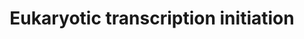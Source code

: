 ---
annotations:
- type: Pathway Ontology
  value: transcription pathway
authors:
- MaintBot
- Thomas
- Anwesha
- Christine Chichester
- Eweitz
description: 'In eukaryotes, RNA polymerase, and therefore the initiation of transcription,
  requires the presence of a core promoter sequence in the DNA. RNA polymerase is
  able to bind to core promoters in the presence of various specific transcription
  factors. The most common type of core promoter in eukaryotes is a short DNA sequence
  known as a TATA box. The TATA box, as a core promoter, is the binding site for a
  transcription factor known as TATA binding protein (TBP), which is itself a subunit
  of another transcription factor, called Transcription Factor II D (TFIID). After
  TFIID binds to the TATA box via the TBP, five more transcription factors and RNA
  polymerase combine around the TATA box in a series of stages to form a preinitiation
  complex. One transcription factor, DNA helicase, has helicase activity and so is
  involved in the separating of opposing strands of double-stranded DNA to provide
  access to a single-stranded DNA template. However, only a low, or basal, rate of
  transcription is driven by the preinitiation complex alone. Other proteins known
  as activators and repressors, along with any associated coactivators or corepressors,
  are responsible for modulating transcription rate.  Source: [[wikipedia:Transcription_(genetics)|Wikipedia]]'
last-edited: 2021-05-19
organisms:
- Anopheles gambiae
redirect_from:
- /index.php/Pathway:WP1238
- /instance/WP1238
schema-jsonld:
- '@context': https://schema.org/
  '@id': https://wikipathways.github.io/pathways/WP1238.html
  '@type': Dataset
  creator:
    '@type': Organization
    name: WikiPathways
  description: 'In eukaryotes, RNA polymerase, and therefore the initiation of transcription,
    requires the presence of a core promoter sequence in the DNA. RNA polymerase is
    able to bind to core promoters in the presence of various specific transcription
    factors. The most common type of core promoter in eukaryotes is a short DNA sequence
    known as a TATA box. The TATA box, as a core promoter, is the binding site for
    a transcription factor known as TATA binding protein (TBP), which is itself a
    subunit of another transcription factor, called Transcription Factor II D (TFIID).
    After TFIID binds to the TATA box via the TBP, five more transcription factors
    and RNA polymerase combine around the TATA box in a series of stages to form a
    preinitiation complex. One transcription factor, DNA helicase, has helicase activity
    and so is involved in the separating of opposing strands of double-stranded DNA
    to provide access to a single-stranded DNA template. However, only a low, or basal,
    rate of transcription is driven by the preinitiation complex alone. Other proteins
    known as activators and repressors, along with any associated coactivators or
    corepressors, are responsible for modulating transcription rate.  Source: [[wikipedia:Transcription_(genetics)|Wikipedia]]'
  keywords:
  - POLR2K
  - AgaP_AGAP012169
  - AgaP_AGAP008393
  - AgaP_AGAP008417
  - POLR1A
  - AgaP_AGAP003094
  - AgaP_AGAP004480
  - AgaP_AGAP002121
  - POLR1D
  - AgaP_AGAP005873
  - AgaP_AGAP003648
  - AgaP_AGAP009539
  - AgaP_AGAP008151
  - AgaP_AGAP001792
  - AgaP_AGAP003135
  - AgaP_AGAP006573
  - AgaP_AGAP009558
  - AgaP_AGAP010321
  - AgaP_AGAP005922
  - AgaP_AGAP010559
  - AgaP_AGAP004254
  - AgaP_AGAP011678
  - AgaP_AGAP005382
  - AgaP_AGAP010493
  - AgaP_AGAP007810
  - AgaP_AGAP012122
  - AgaP_AGAP010984
  - AgaP_AGAP007002
  - AgaP_AGAP009209
  - AgaP_AGAP012397
  - AgaP_AGAP008991
  - AgaP_AGAP002646
  - AgaP_AGAP008522
  - AgaP_AGAP004370
  - AgaP_AGAP002988
  - AgaP_AGAP006355
  - AgaP_AGAP010064
  - AgaP_AGAP008045
  - AgaP_AGAP010958
  - AgaP_AGAP011110
  - POLR3K
  license: CC0
  name: Eukaryotic transcription initiation
seo: CreativeWork
title: Eukaryotic transcription initiation
wpid: WP1238
---